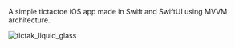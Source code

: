 A simple tictactoe iOS app made in Swift and SwiftUI using MVVM architecture. 


![tictak_liquid_glass](https://github.com/user-attachments/assets/78a5674b-e740-488d-82ae-4ce37e792c9f)
